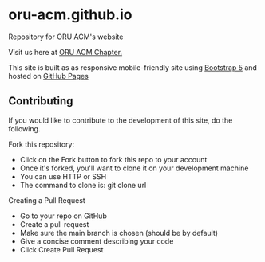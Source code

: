 # oru-acm.github.io
Repository for ORU ACM's website

Visit us here at [ORU ACM Chapter.](https://oru-acm.github.io/)

This site is built as as responsive mobile-friendly site using [Bootstrap 5](https://getbootstrap.com/) and hosted on [GitHub Pages](https://pages.github.com/)

## Contributing
If you would like to contribute to the development of this site, do the following.

Fork this repository:
* Click on the Fork button to fork this repo to your account
* Once it's forked, you'll want to clone it on your development machine
* You can use HTTP or SSH
* The command to clone is: git clone url

Creating a Pull Request
* Go to your repo on GitHub
* Create a pull request
* Make sure the main branch is chosen (should be by default)
* Give a concise comment describing your code
* Click Create Pull Request
